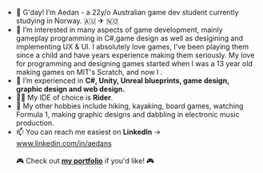 - 👋 G'day! I’m Aedan - a 22y/o Australian game dev student currently studying in Norway. 🇦🇺 ✈ 🇳🇴
- 👀 I’m interested in many aspects of game development, mainly gameplay programming in C#,game design as well as desigining and implementing UX & UI.  I absolutely love games, I've been playing them since a child and have years experience making them seriously. My love for programming and designing games started when I was a 13 year old making games on MIT's Scratch, and now I .
- 🌱 I’m experienced in **C#, Unity, Unreal blueprints, game design, graphic design and web design.**
- 👨‍💻 My IDE of choice is **Rider**.
- 🛶 My other hobbies include hiking, kayaking, board games, watching Formula 1, making graphic designs and dabbling in electronic music production.
- 📫 You can reach me easiest on **LinkedIn** -> www.linkedin.com/in/aedans
<br> <br>🎮 Check out <a href="https://aedan.site">**my portfolio**</a> if you'd like! 🎮

